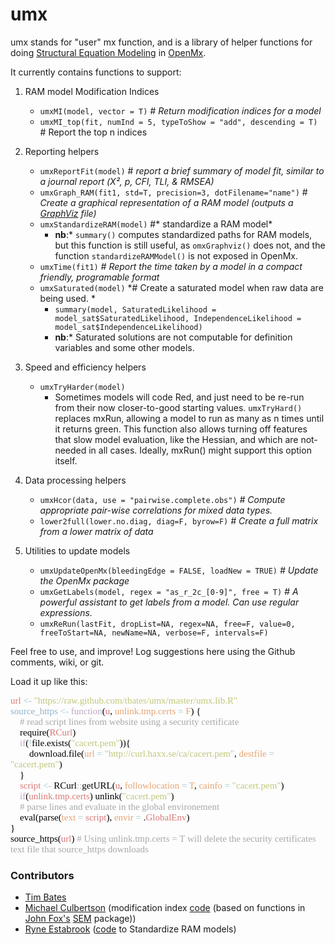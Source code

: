 # umx
umx stands for "user" mx function, and is a library of helper functions for doing [Structural Equation Modeling](http://en.wikipedia.org/wiki/Structural_equation_modeling) in [OpenMx](http://openmx.psyc.virginia.edu).

It currently contains functions to support:

1. RAM model Modification Indices
	* `umxMI(model, vector = T)`  *# Return modification indices for a model*
	* `umxMI_top(fit, numInd = 5, typeToShow = "add", descending = T)` # Report the top n indices
2. Reporting helpers
	* `umxReportFit(model)` # *report a brief summary of model fit, similar to a journal report (Χ², p, CFI, TLI, & RMSEA)*
	* `umxGraph_RAM(fit1, std=T, precision=3, dotFilename="name")` # *Create a graphical representation of a RAM model (outputs a [GraphViz](http://www.graphviz.org/Gallery.php) file)*
	* `umxStandardizeRAM(model)` #* standardize a RAM model*
		* **nb**:* `summary()` computes standardized paths for RAM models, but this function is still useful, as `omxGraphviz()` does not, and the function `standardizeRAMModel()` is not exposed in OpenMx.
	* `umxTime(fit1)`  *# Report the time taken by a model in a compact friendly, programable format*
	* `umxSaturated(model)` *# Create a saturated model when raw data are being used. *
		* `summary(model, SaturatedLikelihood = model_sat$SaturatedLikelihood, IndependenceLikelihood = model_sat$IndependenceLikelihood)`
		* **nb**:* Saturated solutions are not computable for definition variables and some other models.

3. Speed and efficiency helpers
	* `umxTryHarder(model)`
		* Sometimes models will code Red, and just need to be re-run from their now closer-to-good starting values. `umxTryHard()` replaces mxRun, allowing a model to run as many as n times until it returns green. This function also allows turning off features that slow model evaluation, like the Hessian, and which are not-needed in all cases. Ideally, mxRun() might support this option itself.
4. Data processing helpers
	* `umxHcor(data, use = "pairwise.complete.obs")` *# Compute appropriate pair-wise correlations for mixed data types.*
	* `lower2full(lower.no.diag, diag=F, byrow=F)`  *# Create a full matrix from a lower matrix of data*
5. Utilities to update models
	* `umxUpdateOpenMx(bleedingEdge = FALSE, loadNew = TRUE)` *# Update the OpenMx package*
	* `umxGetLabels(model, regex = "as_r_2c_[0-9]", free = T)` *# A powerful assistant to get labels from a model. Can use regular expressions.*
	* `umxReRun(lastFit, dropList=NA, regex=NA, free=F, value=0, freeToStart=NA, newName=NA, verbose=F, intervals=F)`

Feel free to use, and improve! Log suggestions here using the Github comments, wiki, or git.

Load it up like this:
<br />
<div style="color: #a7a8a7; font-family: Menlo; font-size: 15px;">
<span style="color: #d77c79;">url</span><span style="color: black;"> </span><span style="color: #9ac9c4;">&lt;-</span><span style="color: black;"> </span><span style="color: #c2c77b;">"https://raw.github.com/tbates/umx/master/umx.lib.R"</span><span style="color: black;"><br />
</span><span style="color: #93b2ca;">source_https</span><span style="color: black;"> </span><span style="color: #9ac9c4;">&lt;-</span><span style="color: black;"> </span><span style="color: #c0a7c7;">function</span><span style="color: black;">(</span><span style="color: #d77c79;">u</span><span style="color: black;">, </span><span style="color: #e6a472;">unlink.tmp.certs</span><span style="color: black;"> </span><span style="color: #9ac9c4;">=</span><span style="color: black;"> </span><span style="color: #e6a472;">F</span><span style="color: black;">) {<br />
&nbsp; &nbsp; </span># read script lines from website using a security certificate<br />
<span style="color: black;">&nbsp; &nbsp; require(</span><span style="color: #d77c79;">RCurl</span><span style="color: black;">)<br />
&nbsp; &nbsp; </span><span style="color: #c0a7c7;">if</span><span style="color: black;">(</span><span style="color: #9ac9c4;">!</span><span style="color: black;">file.exists(</span><span style="color: #c2c77b;">"cacert.pem"</span><span style="color: black;">)){<br />
&nbsp; &nbsp; &nbsp; &nbsp; download.file(</span><span style="color: #e6a472;">url</span><span style="color: black;"> </span><span style="color: #9ac9c4;">=</span><span style="color: black;"> </span><span style="color: #c2c77b;">"http://curl.haxx.se/ca/cacert.pem"</span><span style="color: black;">, </span><span style="color: #e6a472;">destfile</span><span style="color: black;"> </span><span style="color: #9ac9c4;">=</span><span style="color: black;"> </span><span style="color: #c2c77b;">"cacert.pem"</span><span style="color: black;">)<br />
&nbsp; &nbsp; }<br />
&nbsp; &nbsp; </span><span style="color: #d77c79;">script</span><span style="color: black;"> </span><span style="color: #9ac9c4;">&lt;-</span><span style="color: black;"> RCurl</span><span style="color: #c0a7c7;">::</span><span style="color: black;">getURL(</span><span style="color: #d77c79;">u</span><span style="color: black;">, </span><span style="color: #e6a472;">followlocation</span><span style="color: black;"> </span><span style="color: #9ac9c4;">=</span><span style="color: black;"> </span><span style="color: #e6a472;">T</span><span style="color: black;">, </span><span style="color: #e6a472;">cainfo</span><span style="color: black;"> </span><span style="color: #9ac9c4;">=</span><span style="color: black;"> </span><span style="color: #c2c77b;">"cacert.pem"</span><span style="color: black;">)<br />
&nbsp; &nbsp; </span><span style="color: #c0a7c7;">if</span><span style="color: black;">(</span><span style="color: #d77c79;">unlink.tmp.certs</span><span style="color: black;">) unlink(</span><span style="color: #c2c77b;">"cacert.pem"</span><span style="color: black;">)<br />
&nbsp; &nbsp; </span># parse lines and evaluate in the global environement<br />
<span style="color: black;">&nbsp; &nbsp; eval(parse(</span><span style="color: #e6a472;">text</span><span style="color: black;"> </span><span style="color: #9ac9c4;">=</span><span style="color: black;"> </span><span style="color: #d77c79;">script</span><span style="color: black;">), </span><span style="color: #e6a472;">envir</span><span style="color: black;"> </span><span style="color: #9ac9c4;">=</span><span style="color: black;"> .</span><span style="color: #d77c79;">GlobalEnv</span><span style="color: black;">)<br />
}<br />
source_https(</span><span style="color: #d77c79;">url</span><span style="color: black;">) </span># Using unlink.tmp.certs = T will delete the security certificates text file that source_https downloads</div>

### Contributors
* [Tim Bates](tim.bates@ed.ac.uk)
* [Michael Culbertson]() (modification index [code](http://openmx.psyc.virginia.edu/thread/1019) (based on functions in [John Fox's](http://socserv.mcmaster.ca/jfox/Misc/sem/SEM-paper.pdf) [SEM](http://cran.r-project.org/web/packages/sem) package))
* [Ryne Estabrook]() ([code](http://openmx.psyc.virginia.edu/thread/718) to Standardize RAM models)
